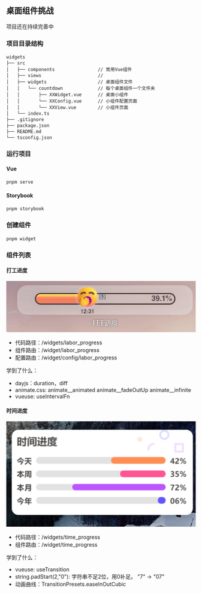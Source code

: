 ## 桌面组件挑战

项目还在持续完善中

### 项目目录结构

```
widgets
├── src
│   ├── components                // 常用Vue组件
│   ├── views                     //
│   ├── widgets                   // 桌面组件文件
│   │   └── countdown             // 每个桌面组件一个文件夹
│   │       ├── XXWidget.vue      // 桌面小组件
│   │       └── XXConfig.vue      // 小组件配置页面
│   │       └── XXView.vue        // 小组件页面
│   └── index.ts
├── .gitignore
├── package.json
├── README.md
└── tsconfig.json
```

### 运行项目

#### Vue

```shell
pnpm serve
```

#### Storybook

```shell
pnpm storybook
```

### 创建组件
```shell
pnpm widget
```

### 组件列表

#### 打工进度

![labor_progress.gif](screenshot%2Flabor_progress.gif)

- 代码路径：/widgets/labor_progress
- 组件路由：/widget/labor_progress
- 配置路由：/widget/config/labor_progress

学到了什么：

- dayjs：duration，diff
- animate.css: animate__animated animate__fadeOutUp animate__infinite
- vueuse: useIntervalFn

#### 时间进度

![time_progress.png](screenshot%2Ftime_progress.png)
- 代码路径：/widgets/time_progress
- 组件路由：/widget/time_progress

学到了什么：

- vueuse: useTransition
- string.padStart(2,"0"): 字符串不足2位，用0补足。 "7" -> "07"
- 动画曲线：TransitionPresets.easeInOutCubic

